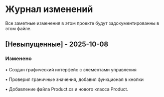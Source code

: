 # Журнал изменений

Все заметные изменения в этом проекте будут задокументированны в этом файле.

## [Невыпущенные] - 2025-10-08

### Изменено

•   Создан графический интерфейс с элементами управления

•   Проверил граничные значения, добавил функционал в кнопки

•   Добавление файла Product.cs и нового класса Product.
